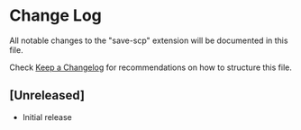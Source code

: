 # Change Log

All notable changes to the "save-scp" extension will be documented in this file.

Check [Keep a Changelog](http://keepachangelog.com/) for recommendations on how to structure this file.

## [Unreleased]

- Initial release